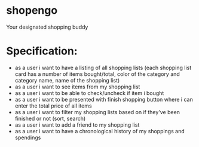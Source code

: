 # shopengo

Your designated shopping  buddy

# Specification:
- as a user i want to have a listing of all shopping lists (each shopping list card has a number of items bought/total, color of the category and category name, name of the shopping list)
- as a user i want to see items from my shopping list
- as a user i want to be able to check/uncheck if item i bought
- as a user i want to be presented with finish shopping button where i can enter the total price of all items
- as a user i want to filter my shopping lists based on if they've been finished or not (sort, search)
- as a user i want to add a friend to my shopping list
- as a user i want to have a chronological history of my shoppings and spendings
